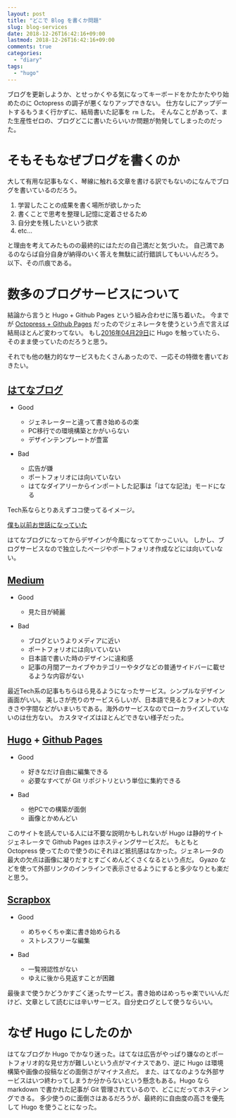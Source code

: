 ```yaml
---
layout: post
title: "どこで Blog を書くか問題"
slug: blog-services
date: 2018-12-26T16:42:16+09:00
lastmod: 2018-12-26T16:42:16+09:00
comments: true
categories:
  - "diary"
tags:
  - "hugo"
---
```


ブログを更新しようか、とせっかくやる気になってキーボードをかたかたやり始めたのに Octopress の調子が悪くなりアップできない。
仕方なしにアップデートするもうまく行かずに、結局書いた記事を `rm` した。
そんなことがあって、また生産性ゼロの、ブログどこに書いたらいいか問題が勃発してしまったのだった。


# そもそもなぜブログを書くのか
大して有用な記事もなく、琴線に触れる文章を書ける訳でもないのになんでブログを書いているのだろう。

1. 学習したことの成果を書く場所が欲しかった
2. 書くことで思考を整理し記憶に定着させるため
3. 自分史を残したいという欲求
4. etc...

と理由を考えてみたものの最終的にはただの自己満だと気づいた。
自己満であるのならば自分自身が納得のいく答えを無駄に試行錯誤してもいいんだろう。
以下、その爪痕である。


# 数多のブログサービスについて

結論から言うと Hugo + Github Pages という組み合わせに落ち着いた。
今までが [Octopress + Github Pages](https://iriya-ufo.net/blog/2016/04/29/how-to-start-octopress/) だったのでジェネレータを使うという点で言えば結局ほとんど変わってない。
もし[2016年04月29日](https://iriya-ufo.net/blog/2016/04/29/how-to-start-octopress/)に Hugo を触っていたら、そのまま使っていたのだろうと思う。

それでも他の魅力的なサービスもたくさんあったので、一応その特徴を書いておきたい。


## [はてなブログ](https://hatenablog.com/)

* Good
  * ジェネレーターと違って書き始めるの楽
  * PC移行での環境構築とかがいらない
  * デザインテンプレートが豊富

* Bad
  * 広告が嫌
  * ポートフォリオには向いていない
  * はてなダイアリーからインポートした記事は「はてな記法」モードになる

Tech系ならとりあえずココ使ってるイメージ。

[僕も以前お世話になっていた](http://localhost:1313/blog/2018/12/26/hatena-diary-to-hatena-blog/)

はてなブログになってからデザインが今風になっててかっこいい。
しかし、ブログサービスなので独立したページやポートフォリオ作成などには向いていない。


## [Medium](https://medium.com/)

* Good
  * 見た目が綺麗

* Bad
  * ブログというよりメディアに近い
  * ポートフォリオには向いていない
  * 日本語で書いた時のデザインに違和感
  * 記事の月間アーカイブやカテゴリーやタグなどの普通サイドバーに載せるような内容がない

最近Tech系の記事もちらほら見るようになったサービス。シンプルなデザイン画面がいい。
美しさが売りのサービスらしいが、日本語で見るとフォントの大きさや字間などがいまいちである。海外のサービスなのでローカライズしていないのは仕方ない。
カスタマイズはほとんどできない様子だった。


## [Hugo](https://gohugo.io/) + [Github Pages](https://pages.github.com/)

* Good
  * 好きなだけ自由に編集できる
  * 必要なすべてが Git リポジトリという単位に集約できる

* Bad
  * 他PCでの構築が面倒
  * 画像とかめんどい

このサイトを読んでいる人には不要な説明かもしれないが Hugo は静的サイトジェネレータで Github Pages はホスティングサービスだ。
もともと Octopress 使ってたので使うのにそれほど抵抗感はなかった。ジェネレータの最大の欠点は画像に凝りだすとすごくめんどくさくなるという点だ。
Gyazo などを使って外部リンクのインラインで表示させるようにすると多少なりとも楽だと思う。


## [Scrapbox](https://scrapbox.io/)

* Good
  * めちゃくちゃ楽に書き始められる
  * ストレスフリーな編集

* Bad
  * 一覧視認性がない
  * ゆえに後から見返すことが困難

最後まで使うかどうかすごく迷ったサービス。書き始めはめっちゃ楽でいいんだけど、文章として読むには辛いサービス。自分史ログとして使うならいい。


# なぜ Hugo にしたのか

はてなブログか Hugo でかなり迷った。はてなは広告がやっぱり嫌なのとポートフォリオ的な見せ方が難しいという点がマイナスであり、逆に Hugo は環境構築や画像の投稿などの面倒さがマイナス点だ。
また、はてなのような外部サービスはいつ終わってしまうか分からないという懸念もある。Hugo なら markdown で書かれた記事が Git 管理されているので、どこにだってホスティングできる。
多少使うのに面倒さはあるだろうが、最終的に自由度の高さを優先して Hugo を使うことになった。

